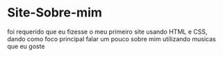 # Site-Sobre-mim
foi requerido que eu fizesse o meu primeiro site usando HTML e CSS, dando como foco principal falar um pouco sobre mim utilizando musicas que eu goste
